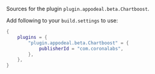 Sources for the plugin `plugin.appodeal.beta.Chartboost`.

Add following to your `build.settings` to use:
```lua
{
    plugins = {
        "plugin.appodeal.beta.Chartboost" = {
            publisherId = "com.coronalabs",
        },
    },
}
```
